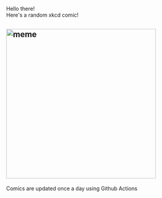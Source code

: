 Hello there! <br>Here's a random xkcd comic!<br>
## <img src="https://imgs.xkcd.com/comics/well_2.png" alt="meme" width="400"/><br>
Comics are updated once a day using Github Actions